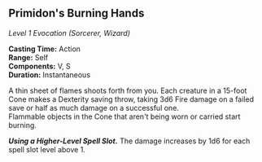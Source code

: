 ## Primidon's Burning Hands
*Level 1 Evocation (Sorcerer, Wizard)*

**Casting Time:** Action  
**Range:** Self  
**Components:** V, S  
**Duration:** Instantaneous

A thin sheet of flames shoots forth from you. Each creature in a 15-foot Cone makes a Dexterity saving throw, taking 3d6 Fire damage on a failed save or half as much damage on a successful one.  
Flammable objects in the Cone that aren't being worn or carried start burning.

***Using a Higher-Level Spell Slot.*** The damage increases by 1d6 for each spell slot level above 1.